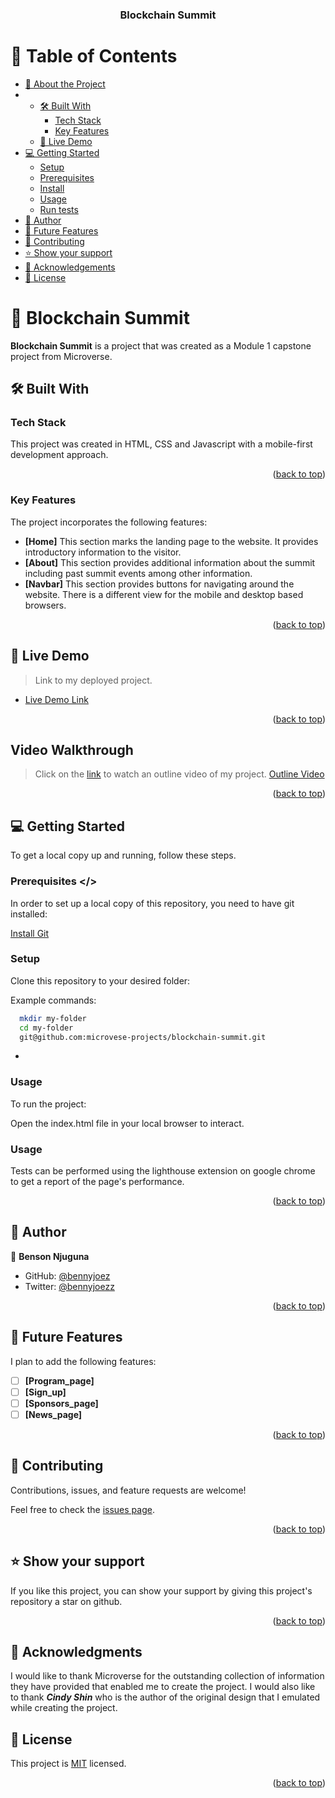 <a name="readme-top"></a>

<div align="center">

  <h3><b>Blockchain Summit</b></h3>

</div>

<!-- TABLE OF CONTENTS -->

# 📗 Table of Contents

- [📖 About the Project](#about-project)
- - [🛠 Built With](#built-with)
    - [Tech Stack](#tech-stack)
    - [Key Features](#key-features)
  - [🚀 Live Demo](#live-demo)
- [💻 Getting Started](#getting-started)
  - [Setup](#setup)
  - [Prerequisites](#prerequisites)
  - [Install](#install)
  - [Usage](#usage)
  - [Run tests](#run-tests)
- [👥 Author](#author)
- [🔭 Future Features](#future-features)
- [🤝 Contributing](#contributing)
- [⭐️ Show your support](#support)
- [🙏 Acknowledgements](#acknowledgements)
- [📝 License](#license)

<!-- PROJECT DESCRIPTION -->

# 📖 Blockchain Summit <a name="about-project"></a>

**Blockchain Summit** is a project that was created as a Module 1 capstone project from Microverse.

## 🛠 Built With <a name="built-with"></a>

### Tech Stack <a name="tech-stack"></a>

This project was created in HTML, CSS and Javascript with a mobile-first development approach.

<p align="right">(<a href="#readme-top">back to top</a>)</p>

<!-- Key Features -->

### Key Features <a name="key-features"></a>
The project incorporates the following features: 
- **[Home]** 
This section marks the landing page to the website. It provides introductory information to the visitor. 
- **[About]**
This section provides additional information about the summit including past summit events among other information.
- **[Navbar]**
This section provides buttons for navigating around the website. There is a different view for the mobile and desktop based browsers. 


<p align="right">(<a href="#readme-top">back to top</a>)</p>

<!-- LIVE DEMO -->

## 🚀 Live Demo <a name="live-demo"></a>

> Link to my deployed project.

- [Live Demo Link](https://microvese-projects.github.io/blockchain-summit/)

<p align="right">(<a href="#readme-top">back to top</a>)</p>


<!-- Video Walkthrough -->
## Video Walkthrough <a name="outline-video"></a>

> Click on the [link](https://www.loom.com/share/8cb3549317c64b95addd3a2d5e9994f5) to watch an outline video of my project.
[Outline Video](https://www.loom.com/share/8cb3549317c64b95addd3a2d5e9994f5)

<p align="right">(<a href="#readme-top">back to top</a>)</p>

<!-- GETTING STARTED -->

## 💻 Getting Started <a name="getting-started"></a>

To get a local copy up and running, follow these steps.

### Prerequisites <a name="prerequisites" ></>
In order to set up a local copy of this repository, you need to have git installed: 

[Install Git](https://git-scm.com/book/en/v2/Getting-Started-Installing-Git) <a name="install"></a>

### Setup <a name="setup"></a>

Clone this repository to your desired folder:


Example commands:

```sh
  mkdir my-folder
  cd my-folder
  git@github.com:microvese-projects/blockchain-summit.git
```
-

### Usage <a name="usage"></a>

To run the project:

Open the index.html file in your local browser to interact.

### Usage <a name="run-tests"></a>
Tests can be performed using the lighthouse extension on google chrome to get a report of the page's performance.

<p align="right">(<a href="#readme-top">back to top</a>)</p>

<!-- AUTHORS -->

## 👥 Author <a name="author"></a>

👤 **Benson Njuguna**

- GitHub: [@bennyjoez](https://github.com/bennyjoez)
- Twitter: [@bennyjoezz](https://twitter.com/bennyjoezz)


<p align="right">(<a href="#readme-top">back to top</a>)</p>

<!-- FUTURE FEATURES -->

## 🔭 Future Features <a name="future-features"></a>
I plan to add the following features:

- [ ] **[Program_page]**
- [ ] **[Sign_up]**
- [ ] **[Sponsors_page]**
- [ ] **[News_page]**

<p align="right">(<a href="#readme-top">back to top</a>)</p>

<!-- CONTRIBUTING -->

## 🤝 Contributing <a name="contributing"></a>

Contributions, issues, and feature requests are welcome!

Feel free to check the [issues page](https://github.com/microvese-projects/blockchain-summit/issues).

<p align="right">(<a href="#readme-top">back to top</a>)</p>

<!-- SUPPORT -->

## ⭐️ Show your support <a name="support"></a>

If you like this project, you can show your support by giving this project's repository a star on github. 

<p align="right">(<a href="#readme-top">back to top</a>)</p>

<!-- ACKNOWLEDGEMENTS -->

## 🙏 Acknowledgments <a name="acknowledgements"></a>

I would like to thank Microverse for the outstanding collection of information they have provided that enabled me to create the project.
I would also like to thank <strong>*Cindy Shin*</strong> who is the author of the original design that I emulated while creating the project. 


<!-- LICENSE -->

## 📝 License <a name="license"></a>

This project is [MIT](https://github.com/microvese-projects/blockchain-summit/blob/1c707165cc8d1afdd068aea824def7f2abee83d3/LICENSE) licensed.

<p align="right">(<a href="#readme-top">back to top</a>)</p>
